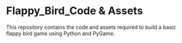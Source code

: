 # Flappy_Bird_Code & Assets
This repository contains the code and assets required to build  a basic flappy bird game using Python and PyGame.


